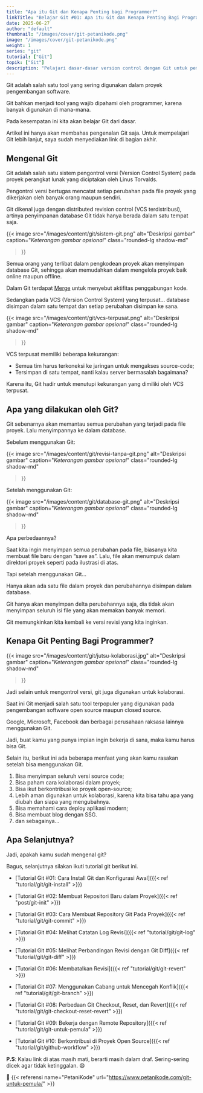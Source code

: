 ```yaml
---
title: "Apa itu Git dan Kenapa Penting bagi Programmer?"
linkTitle: "Belajar Git #01: Apa itu Git dan Kenapa Penting Bagi Programmer?"
date: 2025-06-27
author: "default"
thumbnail: "/images/cover/git-petanikode.png"
image: "/images/cover/git-petanikode.png"
weight: 1
series: "git"
tutorial: ["Git"]
topik: ["Git"]
description: "Pelajari dasar-dasar version control dengan Git untuk pemula."
---
```


Git adalah salah satu tool yang sering digunakan dalam proyek pengembangan software.

Git bahkan menjadi tool yang wajib dipahami oleh programmer, karena banyak digunakan di mana-mana.

Pada kesempatan ini kita akan belajar Git dari dasar.

Artikel ini hanya akan membahas pengenalan Git saja. Untuk mempelajari Git lebih lanjut, saya sudah menyediakan link di bagian akhir.

## Mengenal Git

Git adalah salah satu sistem pengontrol versi (Version Control System) pada proyek perangkat lunak yang diciptakan oleh Linus Torvalds.

Pengontrol versi bertugas mencatat setiap perubahan pada file proyek yang dikerjakan oleh banyak orang maupun sendiri.

Git dikenal juga dengan distributed revision control (VCS terdistribusi), artinya penyimpanan database Git tidak hanya berada dalam satu tempat saja.

{{< image 
    src="/images/content/git/sistem-git.png" 
    alt="Deskripsi gambar" 
    caption="*Keterangan gambar opsional*" 
    class="rounded-lg shadow-md"
>}}

Semua orang yang terlibat dalam pengkodean proyek akan menyimpan database Git, sehingga akan memudahkan dalam mengelola proyek baik online maupun offline.

Dalam Git terdapat [Merge](./git-branch.md) untuk menyebut aktifitas penggabungan kode.

Sedangkan pada VCS (Version Control System) yang terpusat… database disimpan dalam satu tempat dan setiap perubahan disimpan ke sana.

{{< image 
    src="/images/content/git/vcs-terpusat.png" 
    alt="Deskripsi gambar" 
    caption="*Keterangan gambar opsional*" 
    class="rounded-lg shadow-md"
>}}

VCS terpusat memiliki beberapa kekurangan:
 - Semua tim harus terkoneksi ke jaringan untuk mengakses source-code;
 - Tersimpan di satu tempat, nanti kalau server bermasalah bagaimana?

Karena itu, Git hadir untuk menutupi kekurangan yang dimiliki oleh VCS terpusat.

## Apa yang dilakukan oleh Git?

Git sebenarnya akan memantau semua perubahan yang terjadi pada file proyek. Lalu menyimpannya ke dalam database.

Sebelum menggunakan Git:

{{< image 
    src="/images/content/git/revisi-tanpa-git.png" 
    alt="Deskripsi gambar" 
    caption="*Keterangan gambar opsional*" 
    class="rounded-lg shadow-md"
>}}

Setelah menggunakan Git:

{{< image 
    src="/images/content/git/database-git.png" 
    alt="Deskripsi gambar" 
    caption="*Keterangan gambar opsional*" 
    class="rounded-lg shadow-md"
>}}

Apa perbedaannya?

Saat kita ingin menyimpan semua perubahan pada file, biasanya kita membuat file baru dengan “save as”. Lalu, file akan menumpuk dalam direktori proyek seperti pada ilustrasi di atas.

Tapi setelah menggunakan Git…

Hanya akan ada satu file dalam proyek dan perubahannya disimpan dalam database.

Git hanya akan menyimpan delta perubahannya saja, dia tidak akan menyimpan seluruh isi file yang akan memakan banyak memori.

Git memungkinkan kita kembali ke versi revisi yang kita inginkan.

## Kenapa Git Penting Bagi Programmer?

{{< image 
    src="/images/content/git/jutsu-kolaborasi.jpg" 
    alt="Deskripsi gambar" 
    caption="*Keterangan gambar opsional*" 
    class="rounded-lg shadow-md"
>}}

Jadi selain untuk mengontrol versi, git juga digunakan untuk kolaborasi.

Saat ini Git menjadi salah satu tool terpopuler yang digunakan pada pengembangan software open source maupun closed source.

Google, Microsoft, Facebook dan berbagai perusahaan raksasa lainnya menggunakan Git.

Jadi, buat kamu yang punya impian ingin bekerja di sana, maka kamu harus bisa Git.

Selain itu, berikut ini ada beberapa menfaat yang akan kamu rasakan setelah bisa menggunakan Git.

1. Bisa menyimpan seluruh versi source code;
2. Bisa paham cara kolaborasi dalam proyek;
3. Bisa ikut berkontribusi ke proyek open-source;
4. Lebih aman digunakan untuk kolaborasi, karena kita bisa tahu apa yang diubah dan siapa yang mengubahnya.
5. Bisa memahami cara deploy aplikasi modern;
6. Bisa membuat blog dengan SSG.
7. dan sebagainya…

## Apa Selanjutnya?

Jadi, apakah kamu sudah mengenal git?

Bagus, selanjutnya silakan ikuti tutorial git berikut ini.

- [Tutorial Git #01: Cara Install Git dan Konfigurasi Awal]({{< ref "tutorial/git/git-install" >}})

- [Tutorial Git #02: Membuat Repositori Baru dalam Proyek]({{< ref "post/git-init" >}})

- [Tutorial Git #03: Cara Membuat Repository Git Pada Proyek]({{< ref "tutorial/git/git-commit" >}})

- [Tutorial Git #04: Melihat Catatan Log Revisi]({{< ref "tutorial/git/git-log" >}})

- [Tutorial Git #05: Melihat Perbandingan Revisi dengan Git Diff]({{< ref "tutorial/git/git-diff" >}})

- [Tutorial Git #06: Membatalkan Revisi]({{< ref "tutorial/git/git-revert" >}})

- [Tutorial Git #07: Menggunakan Cabang untuk Mencegah Konflik]({{< ref "tutorial/git/git-branch" >}})

- [Tutorial Git #08: Perbedaan Git Checkout, Reset, dan Revert]({{< ref "tutorial/git/git-checkout-reset-revert" >}})

- [Tutorial Git #09: Bekerja dengan Remote Repository]({{< ref "tutorial/git/git-untuk-pemula" >}})

- [Tutorial Git #10: Berkontribusi di Proyek Open Source]({{< ref "tutorial/git/github-workflow" >}})

**P.S**: Kalau link di atas masih mati, berarti masih dalam draf. Sering-sering dicek agar tidak ketinggalan. 😄

📖 {{< referensi 
    name="PetaniKode" 
    url="https://www.petanikode.com/git-untuk-pemula/" >}}
